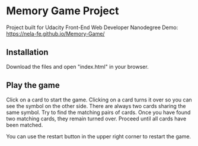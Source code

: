 # Memory Game Project

Project built for Udacity Front-End Web Developer Nanodegree
Demo: https://nela-fe.github.io/Memory-Game/

## Installation

Download the files and open "index.html" in your browser.

## Play the game

Click on a card to start the game. Clicking on a card turns it over so you can see the symbol on the other side. There are always two cards sharing the same symbol. Try to find the matching pairs of cards. Once you have found two matching cards, they remain turned over. Proceed until all cards have been matched.

You can use the restart button in the upper right corner to restart the game.